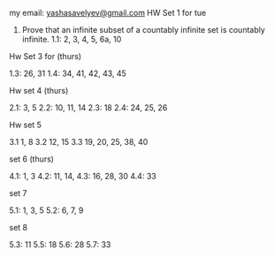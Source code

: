 my email: yashasavelyev@gmail.com
HW Set 1 for tue

1) Prove that an infinite subset of a countably infinite set is countably infinite.
1.1:  2, 3, 4, 5, 6a, 10

Hw Set 3 for (thurs)

1.3: 26, 31
1.4: 34, 41, 42, 43, 45

Hw set 4 (thurs)

2.1: 3, 5
2.2: 10, 11, 14
2.3: 18
2.4: 24, 25, 26

Hw set 5 

3.1 1, 8
3.2 12, 15
3.3 19, 20, 25, 38, 40

set 6 (thurs)

4.1: 1, 3
4.2: 11, 14,
4.3: 16, 28, 30
4.4: 33

set 7

5.1: 1, 3, 5
5.2: 6, 7, 9

set 8

5.3: 11 
5.5: 18
5.6: 28
5.7: 33

